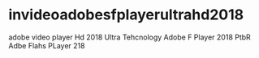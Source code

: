# invideoadobesfplayerultrahd2018
adobe video player Hd 2018 Ultra Tehcnology Adobe F Player 2018 PtbR Adbe Flahs PLayer 218

